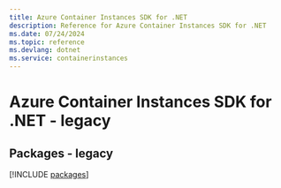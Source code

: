 ```yaml
---
title: Azure Container Instances SDK for .NET
description: Reference for Azure Container Instances SDK for .NET
ms.date: 07/24/2024
ms.topic: reference
ms.devlang: dotnet
ms.service: containerinstances
---
```

# Azure Container Instances SDK for .NET - legacy
## Packages - legacy
[!INCLUDE [packages](container-instances-index.md)]